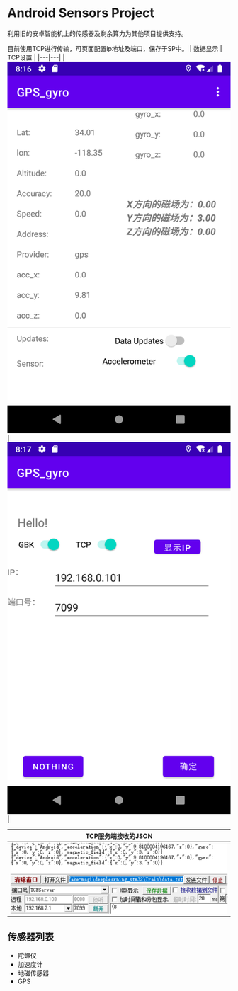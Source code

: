 # Android Sensors Project

利用旧的安卓智能机上的传感器及剩余算力为其他项目提供支持。

目前使用TCP进行传输，可页面配置ip地址及端口，保存于SP中。
|  数据显示 | TCP设置  |
|---|---|
| ![data_layout](/img/data_layout.png)  | ![data_layout](/img/TCP_setting.png)  |

| TCP服务端接收的JSON |
| :---: |
|  ![data_layout](/img/TCP_server.png)   |
## 传感器列表
- 陀螺仪
- 加速度计
- 地磁传感器
- GPS


